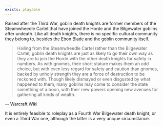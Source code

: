 ```yaml
---
exists: playable
---
```


Raised after the Third War, goblin death knights are former members of the Steamwheedle Cartel that have joined the Horde and the Bilgewater goblins after undeath. Like all death knights, there is no specific cultural community they belong to, besides the Ebon Blade and the goblin community itself.

> Hailing from the Steamwheedle Cartel rather than the Bilgewater Cartel, goblin death knights are just as likely to go their own way as they are to join the Horde with the other death knights for safety in numbers. As with gnomes, their short stature makes them an odd choice, but with even less regard for safety and caution than gnomes, backed by unholy strength they are a force of destruction to be reckoned with. Though likely dismayed or even disgusted by what happened to them, many goblins may come to consider the state something of a boon, with their new powers opening new avenues for gathering all kinds of wealth.

-- Warcraft Wiki

It is entirely feasible to roleplay as a Fourth War Bilgewater death knight, or even a Third War one, although the latter is a very unique circumstance.
